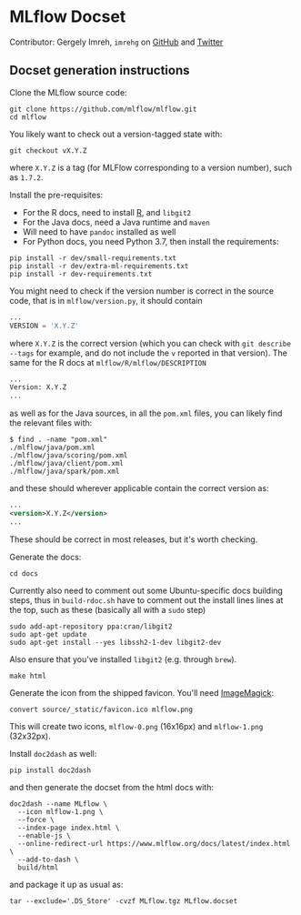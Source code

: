 # MLflow Docset

Contributor: Gergely Imreh, `imrehg` on [GitHub](https://github.com/imrehg) and [Twitter](https://twitter.com/imrehg)

## Docset generation instructions

Clone the MLflow source code:

```shell
git clone https://github.com/mlflow/mlflow.git
cd mlflow
```

You likely want to check out a version-tagged state with:

```shell
git checkout vX.Y.Z
```

where `X.Y.Z` is a tag (for MLFlow corresponding to a version number), such as `1.7.2`.

Install the pre-requisites:

* For the R docs, need to install [R](https://www.r-project.org/), and `libgit2`
* For the Java docs, need a Java runtime and `maven`
* Will need to have `pandoc` installed as well
* For Python docs, you need Python 3.7, then install the requirements:

```shell
pip install -r dev/small-requirements.txt
pip install -r dev/extra-ml-requirements.txt
pip install -r dev-requirements.txt
```

You might need to check if the version number is correct in the source code, that
is in `mlflow/version.py`, it should contain

```python
...
VERSION = 'X.Y.Z'
```

where `X.Y.Z` is the correct version (which you can check with `git describe --tags` for example,
and do not include the `v` reported in that version). The same for the R docs at `mlflow/R/mlflow/DESCRIPTION`

```rst
...
Version: X.Y.Z
...
```

as well as for the Java sources, in all the `pom.xml` files, you can likely find the relevant files with:

```shell
$ find . -name "pom.xml"
./mlflow/java/pom.xml
./mlflow/java/scoring/pom.xml
./mlflow/java/client/pom.xml
./mlflow/java/spark/pom.xml
```

and these should wherever applicable contain the correct version as:

```xml
...
<version>X.Y.Z</version>
...
```

These should be correct in most releases, but it's worth checking.

Generate the docs:

```shell
cd docs
```

Currently also need to comment out some Ubuntu-specific docs building steps,
thus in `build-rdoc.sh` have to comment out the install lines lines at the top,
such as these (basically all with a `sudo` step)

```shell
sudo add-apt-repository ppa:cran/libgit2
sudo apt-get update
sudo apt-get install --yes libssh2-1-dev libgit2-dev
```

Also ensure that you've installed `libgit2` (e.g. through `brew`).

```shell
make html
```

Generate the icon from the shipped favicon. You'll need [ImageMagick](https://imagemagick.org/):

```shell
convert source/_static/favicon.ico mlflow.png
```

This will create two icons, `mlflow-0.png` (16x16px) and `mlflow-1.png` (32x32px).

Install `doc2dash` as well:

```shell
pip install doc2dash
```

and then generate the docset from the html docs with:

```shell
doc2dash --name MLflow \
  --icon mlflow-1.png \
  --force \
  --index-page index.html \
  --enable-js \
  --online-redirect-url https://www.mlflow.org/docs/latest/index.html \
  --add-to-dash \
  build/html
```

and package it up as usual as:

```shell
tar --exclude='.DS_Store' -cvzf MLflow.tgz MLflow.docset
```
